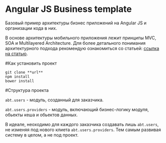 Angular JS Business template
=========================

Базовый пример архитектуры бизнес приложений на Angular JS и организации кода в них.

В основе архитектуры мобильного приложения лежит принципы MVC, SOA и Multilayered Architecture. Для более детального понимания архитектурного подхода рекомендую ознакомиться со статьей: [ссылка на статью](http://habrahabr.ru/company/redmadrobot/blog/246551/).

#Как установить проект

	git clone **url**
	npm install
	bower install

#Структура проекта

 `abt.users` - модуль, созданный для заказчика.

 `abt.users.providers` - модуль, включающий бизнес-логику модуля, обьекты кеша и обьектов данных.

 В идеале, неоходимо для каждого заказчика создавать лишь `abt.users`, не изменяя под нового клиета `abt.users.providers`. Тем самым развивая систему в целом, а не под проект.